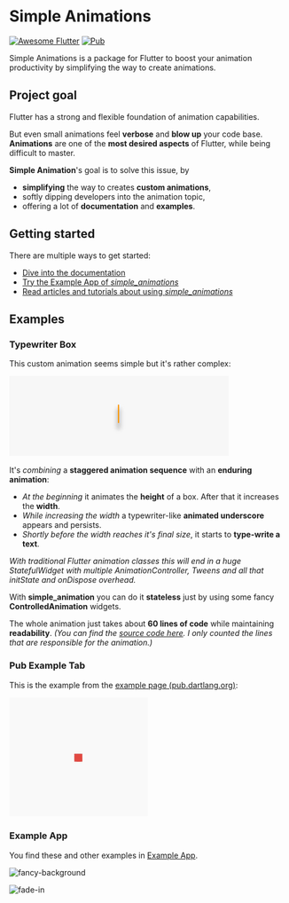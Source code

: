 # Simple Animations

[![Awesome Flutter](https://img.shields.io/badge/Awesome-Flutter-blue.svg?longCache=true&style=flat-square)](https://github.com/Solido/awesome-flutter)
[![Pub](https://img.shields.io/pub/v/simple_animations.svg)](https://pub.dartlang.org/packages/simple_animations)

Simple Animations is a package for Flutter to boost your animation
productivity by simplifying the way to create animations.

## Project goal

Flutter has a strong and flexible foundation of animation capabilities.

But even small animations feel **verbose** and **blow up** your code base. 
**Animations** are one of the **most desired aspects** of Flutter, while being 
difficult to master.

**Simple Animation**'s goal is to solve this issue, by

- **simplifying** the way to creates **custom animations**,
- softly dipping developers into the animation topic,
- offering a lot of **documentation** and **examples**.

## Getting started

There are multiple ways to get started:

- [Dive into the documentation](https://github.com/felixblaschke/simple_animations/blob/master/documentation/README.md)
- [Try the Example App of *simple_animations*](https://github.com/felixblaschke/simple_animations_example_app)
- [Read articles and tutorials about using *simple_animations*](https://github.com/felixblaschke/simple_animations/blob/master/documentation/ARTICLES.md)

## Examples

### Typewriter Box


This custom animation seems simple but it's rather complex:

![hello-flutter-example](https://raw.githubusercontent.com/felixblaschke/simple_animations_documentation_assets/master/examples/hello-flutter.gif)

It's *combining* a **staggered animation sequence** with an **enduring animation**:

- *At the beginning* it animates the **height** of a box. After that it increases the **width**.
- *While increasing the width* a typewriter-like **animated underscore** appears and persists.
- *Shortly before the width reaches it's final size*, it starts to **type-write a text**.

*With traditional Flutter animation classes this will end in a huge 
StatefulWidget with multiple AnimationController, Tweens and all that 
initState and onDispose overhead.*

With **simple_animation** you can do it **stateless** just by using
some fancy **ControlledAnimation** widgets.

The whole animation just takes about **60 lines of code** while 
maintaining **readability**. *(You can find the [source code here](https://github.com/felixblaschke/simple_animations_example_app/blob/master/lib/examples/typewriter_box.dart). 
I only counted the lines that are responsible for the animation.)*


### Pub Example Tab

This is the example from the [example page (pub.dartlang.org)](https://pub.dartlang.org/packages/simple_animations#-example-tab-):

![pub-example-tab](https://raw.githubusercontent.com/felixblaschke/simple_animations_documentation_assets/master/examples/pub-example.gif)


### Example App

You find these and other examples in [Example App](https://github.com/felixblaschke/simple_animations_example_app).

![fancy-background](https://cdn-images-1.medium.com/max/1040/1*5H-XkZeZ1LW7nqH1leDshg.gif)

![fade-in](https://cdn-images-1.medium.com/max/1040/1*f9_TgZaAe24EalcD0qERwA.gif)